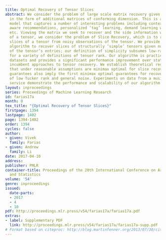 ```yaml
---
title: Optimal Recovery of Tensor Slices
abstract: We consider the problem of large scale matrix recovery given side information
  in the form of additional matrices of conforming dimension. This is a parsimonious
  model that captures a number of interesting problems including context and location
  aware recommendations, personalized ‘tag’ learning, demand learning with side information,
  etc. Viewing the matrix we seek to recover and the side information we have as slices
  of a tensor, we consider the problem of Slice Recovery, which is to recover specific
  slices of a tensor from noisy observations of the tensor. We provide an efficient
  algorithm to recover slices of structurally ’simple’ tensors given noisy observations
  of the tensor’s entries; our definition of simplicity subsumes low-rank tensors
  for a variety of definitions of tensor rank. Our algorithm is practical for large
  datasets and provides a significant performance improvement over state of the art
  incumbent approaches to tensor recovery. We establish theoretical recovery guarantees
  that under reasonable assumptions are minimax optimal for slice recovery. These
  guarantees also imply the first minimax optimal guarantees for recovering tensors
  of low Tucker rank and general noise. Experiments on data from a music streaming
  service demonstrate the performance and scalability of our algorithm.
layout: inproceedings
series: Proceedings of Machine Learning Research
id: farias17a
month: 0
tex_title: "{Optimal Recovery of Tensor Slices}"
firstpage: 1394
lastpage: 1402
page: 1394-1402
order: 1394
cycles: false
author:
- given: Vivek
  family: Farias
- given: Andrew
  family: Li
date: 2017-04-10
address: 
publisher: PMLR
container-title: Proceedings of the 20th International Conference on Artificial Intelligence
  and Statistics
volume: '54'
genre: inproceedings
issued:
  date-parts:
  - 2017
  - 4
  - 10
pdf: http://proceedings.mlr.press/v54/farias17a/farias17a.pdf
extras:
- label: Supplementary PDF
  link: http://proceedings.mlr.press/v54/farias17a/farias17a-supp.pdf
# Format based on citeproc: http://blog.martinfenner.org/2013/07/30/citeproc-yaml-for-bibliographies/
---
```

